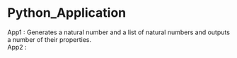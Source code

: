 # Python_Application

App1 : Generates a natural number and a list of natural numbers and outputs a number of their properties.  
App2 : 
